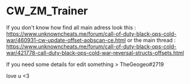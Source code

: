 # CW_ZM_Trainer

If you don't know how find all main adress look this : https://www.unknowncheats.me/forum/call-of-duty-black-ops-cold-war/460931-cw-update-offset-aobscan-ce.html
or the main thread : https://www.unknowncheats.me/forum/call-of-duty-black-ops-cold-war/421778-call-duty-black-ops-cold-war-reversal-structs-offsets.html

If you need some details for edit something > TheGeogeo#2719

love u <3
